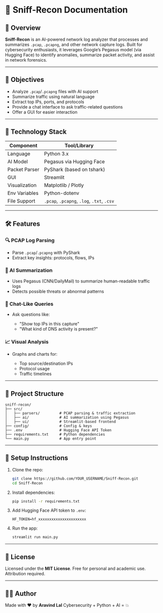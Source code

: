# 📘 Sniff-Recon Documentation

## 🧠 Overview

**Sniff-Recon** is an AI-powered network log analyzer that processes and summarizes `.pcap`, `.pcapng`, and other network capture logs. Built for cybersecurity enthusiasts, it leverages Google’s Pegasus model (via Hugging Face) to identify anomalies, summarize packet activity, and assist in network forensics.

---

## 🎯 Objectives

* Analyze `.pcap`/`.pcapng` files with AI support
* Summarize traffic using natural language
* Extract top IPs, ports, and protocols
* Provide a chat interface to ask traffic-related questions
* Offer a GUI for easier interaction

---

## 🧰 Technology Stack

| Component     | Tool/Library                               |
| ------------- | ------------------------------------------ |
| Language      | Python 3.x                                 |
| AI Model      | Pegasus via Hugging Face                   |
| Packet Parser | PyShark (based on tshark)                  |
| GUI           | Streamlit                                  |
| Visualization | Matplotlib / Plotly                        |
| Env Variables | Python-dotenv                              |
| File Support  | `.pcap`, `.pcapng`, `.log`, `.txt`, `.csv` |

---

## 🛠️ Features

### 🔍 PCAP Log Parsing

* Parse `.pcap`/`.pcapng` with PyShark
* Extract key insights: protocols, flows, IPs

### 🧠 AI Summarization

* Uses Pegasus (CNN/DailyMail) to summarize human-readable traffic logs
* Detects possible threats or abnormal patterns

### 💬 Chat-Like Queries

* Ask questions like:

  * "Show top IPs in this capture"
  * "What kind of DNS activity is present?"

### 📈 Visual Analysis

* Graphs and charts for:

  * Top source/destination IPs
  * Protocol usage
  * Traffic timelines

---

## 📂 Project Structure

```
sniff-recon/
├── src/
│   ├── parsers/         # PCAP parsing & traffic extraction
│   ├── ai/              # AI summarization using Pegasus
│   ├── ui/              # Streamlit-based frontend
├── config/              # Config & keys
├── .env                 # Hugging Face API Token
├── requirements.txt     # Python dependencies
└── main.py              # App entry point
```

---

## 🔐 Setup Instructions

1. Clone the repo:

   ```bash
   git clone https://github.com/YOUR_USERNAME/Sniff-Recon.git
   cd Sniff-Recon
   ```

2. Install dependencies:

   ```bash
   pip install -r requirements.txt
   ```

3. Add Hugging Face API token to `.env`:

   ```env
   HF_TOKEN=hf_xxxxxxxxxxxxxxxxxxxxxx
   ```

4. Run the app:

   ```bash
   streamlit run main.py
   ```

---

## 📜 License

Licensed under the **MIT License**.
Free for personal and academic use. Attribution required.

---

## 👨‍💻 Author

Made with ❤️ by **Aravind Lal**
Cybersecurity + Python + AI = 💥
